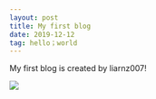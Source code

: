 ```yaml
---
layout: post
title: My first blog
date: 2019-12-12
tag: hello；world
---
```


My first blog is created by liarnz007!

![](http://i0.hdslb.com/bfs/article/cc8f8eba7225eaff4a37ca67f2d83d9ab4a1ca5b.jpg)